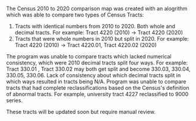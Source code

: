 The Census 2010 to 2020 comparison map was created with an alogrithm which was able to compare two types of Census Tracts:
1) Tracts with identical numbers from 2010 to 2020. Both whole and decimal tracts. For example: Tract 4220 (2010) -> Tract 4220 (2020)
2) Tracts that were whole numbers in 2010 but split in 2020. For example: Tract 4220 (2010) -> Tract 4220.01, Tract 4220.02 (2020)

The program was unable to compare tracts which lacked numerical consistency, which were 2010 decimal tracts split four ways. 
For example: Tract 330.01 , Tract 330.02 may both get split and become 330.03, 330.04, 330.05, 330.06. Lack of consistency about which decimal tracts split in which ways resulted in tracts being N/A. 
Program was unable to compare tracts that had complete reclassifications based on the Census's definition of abnormal tracts. For example, university tract 4227 reclassified to 9000 series.

These tracts will be updated soon but require manual review.
